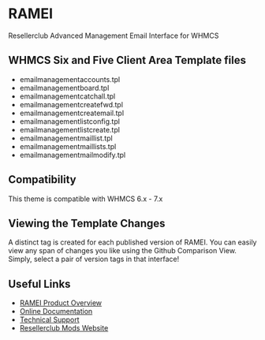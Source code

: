 # RAMEI
Resellerclub Advanced Management Email Interface for WHMCS

## WHMCS Six and Five Client Area Template files
* emailmanagementaccounts.tpl
* emailmanagementboard.tpl
* emailmanagementcatchall.tpl
* emailmanagementcreatefwd.tpl
* emailmanagementcreatemail.tpl
* emailmanagementlistconfig.tpl
* emailmanagementlistcreate.tpl
* emailmanagementmaillist.tpl
* emailmanagementmaillists.tpl
* emailmanagementmailmodify.tpl

## Compatibility
This theme is compatible with WHMCS 6.x - 7.x

## Viewing the Template Changes
A distinct tag is created for each published version of RAMEI. You can easily view any span of changes you like using the Github Comparison View. Simply, select a pair of version tags in that interface!

## Useful Links
* [RAMEI Product Overview](https://www.resellerclub-mods.com/en/products/management-mods/ramei.html)
* [Online Documentation](https://www.resellerclub-mods.com/en/online-documentation/ramemail-interface-v3.html)
* [Technical Support](https://www.resellerclub-mods.com/en/support.html)
* [Resellerclub Mods Website](https://www.resellerclub-mods.com/)
